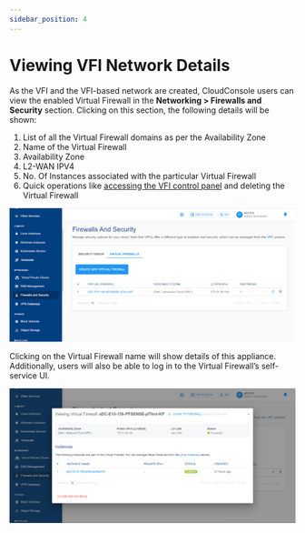```yaml
---
sidebar_position: 4
---
```

# Viewing VFI Network Details

As the VFI and the VFI-based network are created, CloudConsole users can view the enabled Virtual Firewall in the **Networking > Firewalls and Security** section. Clicking on this section, the following details will be shown:

1. List of all the Virtual Firewall domains as per the Availability Zone
2. Name of the Virtual Firewall
3. Availability Zone
4. L2-WAN IPV4
5. No. Of Instances associated with the particular Virtual Firewall
6. Quick operations like [accessing the VFI control panel](https://docs.apiculus.com/hc/en-in/articles/13260379789981) and deleting the Virtual Firewall

![Viewing VFI Network Details](img/ViewingVFINetworkDetails1.png)

Clicking on the Virtual Firewall name will show details of this appliance. Additionally, users will also be able to log in to the Virtual Firewall’s self-service UI.

![Viewing VFI Network Details](img/ViewingVFINetworkDetails2.png)
